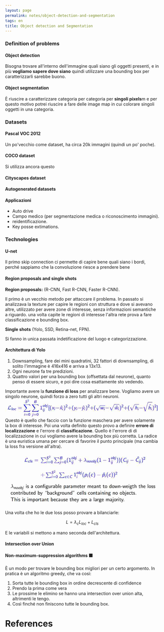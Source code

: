```yaml
---
layout: page
permalink: notes/object-detection-and-segmentation
tags: en
title: Object detection and Segmentation
---
```


### Definition of problems
#### Object detection
Bisogna trovare all'interno dell'immagine quali siano gli oggetti presenti, e in più **vogliamo sapere dove siano** quindi utilizzare una bounding box per caratterizzarli sarebbe buono.

#### Object segmentation
È riuscire a caratterizzare categoria per categoria per **singoli pixels**m e per questo motivo potrei riuscire a fare delle image map in cui colorare singoli oggetti in una categoria.

### Datasets

#### Pascal VOC 2012
Un po'vecchio come dataset, ha circa 20k immagini (quindi un po' poche).

#### COCO dataset
Si utilizza ancora questo

#### Cityscapes dataset
#### Autogenerated datasets

#### Applicazioni
- Auto drive
- Campo medico (per segmentazione medica o riconoscimento immagini).
- reidentificazione.
- Key posse extimations.

### Technologies

#### U-net
Il primo skip connection ci permette di capire bene quali siano i bordi, perché sappiamo che la convoluzione riesce a prendere bene 

#### Region proposals and single shots

**Region proposals:**
(R-CNN, Fast R-CNN, Faster R-CNN).

Il primo è un vecchio metodo per attaccare il problema.
In passato si analizzava la texture per capire le regioni con struttura e dove si avevano altre, utilizzato per avere zone di interesse, senza informazioni semantiche a riguardo.
una volta capite le regioni di interesse l'altra rete prova a fare classificazione e bounding box.

**Single shots**
(Yolo, SSD, Retina-net, FPN).

Si fanno in unica passata indetificazione del luogo e categorizzazione.

#### Architettura di Yolo
1. Downsampling, fare dei mini quadratini, 32 fattori di downsampling, di solito l'immagine è 416x416 e arriva a 13x13.
2. Ogni neurone fa tre predizioni.
3. Quattro valori per una bounding box (offsettata dal neurone), quanto penso di essere sicuro, e poi dire cosa esattamente sto vedendo.

Importante avere la **funzione di loss** per analizzare bene. Vogliamo avere un singolo neurone, quindi forzo a zero tutti gli altri neuroni.
<img src="/images/notes/Object detection and Segmentation-1701855390753.jpeg" alt="Object detection and Segmentation-1701855390753">
Questo è quello che faccio con la funzione maschera per avere solamente la box di interesse.
Poi una volta definito questo provo a definire **errore di localizzazione** e l'errore di **classificazione**.
Quello è l'errore di di localizzazione in cui vogliamo avere la bounding box più corretta.
La radice è una euristica umana per cercare di favorire il punto principale (ma cambia la loss fra versione all'altra).

<img src="/images/notes/Object detection and Segmentation-1701855589245.jpeg" alt="Object detection and Segmentation-1701855589245">
Una volta che ho le due loss posso provare a bilanciarle:

$$
L = \lambda_{c}L_{loc} + L_{cls}
$$

E le variabili si mettono a mano seconda dell'architettura.


#### Intersection over Union

#### Non-maximum-suppression algorithms 🟩
È un modo per trovare le bounding box migliori per un certo argomento.
In pratica è un algoritmo greedy, che va così:
1. Sorta tutte le bounding box in ordine decrescente di confidence
2. Prendo la prima come vera
3. Le prossime le elimino se hanno una intersection over union alta, altrimenti le tengo.
4. Così finché non finiscono tutte le bounding box.



# References